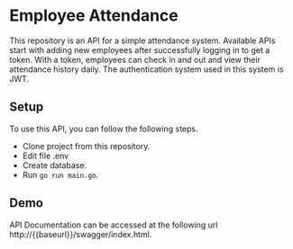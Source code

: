 # Employee Attendance

This repository is an API for a simple attendance system. Available APIs start with adding new employees after successfully logging in to get a token. With a token, employees can check in and out and view their attendance history daily. The authentication system used in this system is JWT.

## Setup

To use this API, you can follow the following steps.

- Clone project from this repository.
- Edit file .env
- Create database.
- Run `go run main.go`.

## Demo

API Documentation can be accessed at the following url http://{{baseurl}}/swagger/index.html.